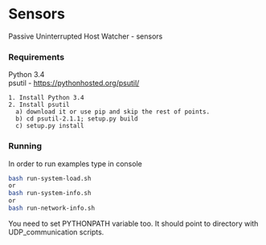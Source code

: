 # Sensors

Passive Uninterrupted Host Watcher - sensors

### Requirements

Python 3.4  
psutil - https://pythonhosted.org/psutil/ 

    1. Install Python 3.4  
    2. Install psutil
      a) download it or use pip and skip the rest of points.
      b) cd psutil-2.1.1; setup.py build  
      c) setup.py install  
  


### Running

In order to run examples type in console  
```bash
bash run-system-load.sh  
or  
bash run-system-info.sh  
or  
bash run-network-info.sh
```
You need to set PYTHONPATH variable too. It should point to directory with UDP_communication scripts.
